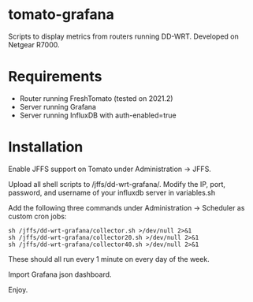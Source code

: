 # tomato-grafana

Scripts to display metrics from routers running DD-WRT. Developed on Netgear R7000.

# Requirements

- Router running FreshTomato (tested on 2021.2)
- Server running Grafana
- Server running InfluxDB with auth-enabled=true

# Installation

Enable JFFS support on Tomato under Administration -> JFFS.

Upload all shell scripts to /jffs/dd-wrt-grafana/. Modify the IP, port, password, and username of your influxdb server in variables.sh

Add the following three commands under Administration -> Scheduler as custom cron jobs:
```
sh /jffs/dd-wrt-grafana/collector.sh >/dev/null 2>&1
sh /jffs/dd-wrt-grafana/collector20.sh >/dev/null 2>&1
sh /jffs/dd-wrt-grafana/collector40.sh >/dev/null 2>&1
```
These should all run every 1 minute on every day of the week.

Import Grafana json dashboard.

Enjoy.

